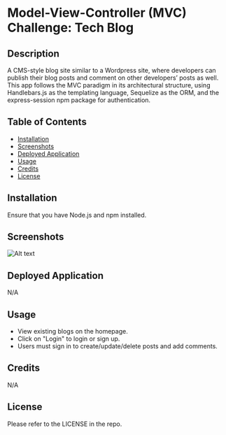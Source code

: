 # Model-View-Controller (MVC) Challenge: Tech Blog

## Description

A CMS-style blog site similar to a Wordpress site, where developers can publish their blog posts and comment on other developers’ posts as well. This app follows the MVC paradigm in its architectural structure, using Handlebars.js as the templating language, Sequelize as the ORM, and the express-session npm package for authentication.

## Table of Contents

- [Installation](#installation)
- [Screenshots](#screenshots)
- [Deployed Application](#deployed-application)
- [Usage](#usage)
- [Credits](#credits)
- [License](#license)

## Installation

Ensure that you have Node.js and npm installed.

## Screenshots

![Alt text](/images/1.png)

## Deployed Application

N/A

## Usage

- View existing blogs on the homepage.
- Click on "Login" to login or sign up.
- Users must sign in to create/update/delete posts and add comments.

## Credits

N/A

## License

Please refer to the LICENSE in the repo.
